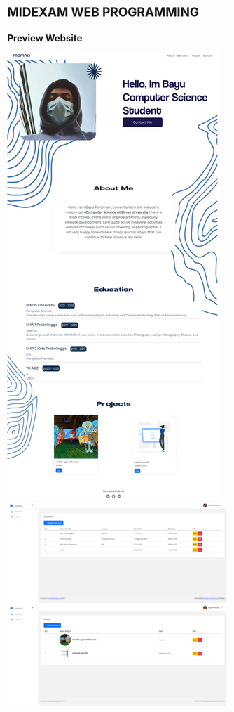 # MIDEXAM WEB PROGRAMMING
## Preview Website
<div>
    <img src="./public/assets/webiste.png">
    <img src="./public/assets/website-admin.png">
    <img src="./public/assets/website-admin-02.png">
</div>

